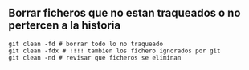 ## Borrar ficheros que no estan traqueados o no pertercen a la historia

```
git clean -fd # borrar todo lo no traqueado
git clean -fdx # !!!! tambien los fichero ignorados por git
git clean -nd # revisar que ficheros se eliminan
```
